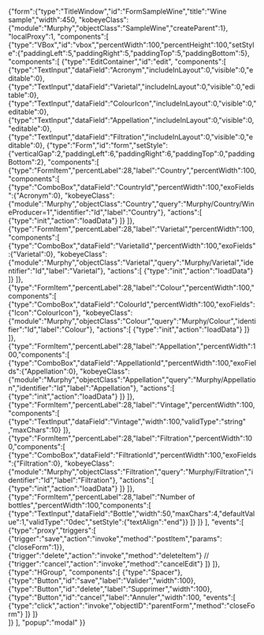 {"form":{"type":"TitleWindow","id":"FormSampleWine","title":"Wine sample","width":450,
"kobeyeClass":{"module":"Murphy","objectClass":"SampleWine","createParent":1},
"localProxy":1,
"components":[
	{"type":"VBox","id":"vbox","percentWidth":100,"percentHeight":100,"setStyle":{"paddingLeft":5,"paddingRight":5,"paddingTop":5,"paddingBottom":5},
	"components":[
		{"type":"EditContainer","id":"edit",
		"components":[
			{"type":"TextInput","dataField":"Acronym","includeInLayout":0,"visible":0,"editable":0},
			{"type":"TextInput","dataField":"Varietal","includeInLayout":0,"visible":0,"editable":0},
			{"type":"TextInput","dataField":"ColourIcon","includeInLayout":0,"visible":0,"editable":0},
			{"type":"TextInput","dataField":"Appellation","includeInLayout":0,"visible":0,"editable":0},
			{"type":"TextInput","dataField":"Filtration","includeInLayout":0,"visible":0,"editable":0},
			{"type":"Form","id":"form","setStyle":{"verticalGap":2,"paddingLeft":6,"paddingRight":6,"paddingTop":0,"paddingBottom":2},
			"components":[
				{"type":"FormItem","percentLabel":28,"label":"Country","percentWidth":100,"components":[
					{"type":"ComboBox","dataField":"CountryId","percentWidth":100,"exoFields":{"Acronym":0},
					"kobeyeClass":{"module":"Murphy","objectClass":"Country","query":"Murphy/Country/WineProducer=1","identifier":"Id","label":"Country"},
					"actions":[
						{"type":"init","action":"loadData"}
					]}
				]},
				{"type":"FormItem","percentLabel":28,"label":"Varietal","percentWidth":100,"components":[
					{"type":"ComboBox","dataField":"VarietalId","percentWidth":100,"exoFields":{"Varietal":0},
					"kobeyeClass":{"module":"Murphy","objectClass":"Varietal","query":"Murphy/Varietal","identifier":"Id","label":"Varietal"},
					"actions":[
						{"type":"init","action":"loadData"}
					]}
				]},
				{"type":"FormItem","percentLabel":28,"label":"Colour","percentWidth":100,"components":[
					{"type":"ComboBox","dataField":"ColourId","percentWidth":100,"exoFields":{"Icon":"ColourIcon"},
					"kobeyeClass":{"module":"Murphy","objectClass":"Colour","query":"Murphy/Colour","identifier":"Id","label":"Colour"},
					"actions":[
						{"type":"init","action":"loadData"}
					]}
				]},
				{"type":"FormItem","percentLabel":28,"label":"Appellation","percentWidth":100,"components":[
					{"type":"ComboBox","dataField":"AppellationId","percentWidth":100,"exoFields":{"Appellation":0},
					"kobeyeClass":{"module":"Murphy","objectClass":"Appellation","query":"Murphy/Appellation","identifier":"Id","label":"Appellation"},
					"actions":[
						{"type":"init","action":"loadData"}
					]}
				]},
				{"type":"FormItem","percentLabel":28,"label":"Vintage","percentWidth":100,"components":[
					{"type":"TextInput","dataField":"Vintage","width":100,"validType":"string" ,"maxChars":10}
				]},
				{"type":"FormItem","percentLabel":28,"label":"Filtration","percentWidth":100,"components":[
					{"type":"ComboBox","dataField":"FiltrationId","percentWidth":100,"exoFields":{"Filtration":0},
					"kobeyeClass":{"module":"Murphy","objectClass":"Filtration","query":"Murphy/Filtration","identifier":"Id","label":"Filtration"},
					"actions":[
						{"type":"init","action":"loadData"}
					]}
				]},
				{"type":"FormItem","percentLabel":28,"label":"Number of bottles","percentWidth":100,"components":[
					{"type":"TextInput","dataField":"Bottle","width":50,"maxChars":4,"defaultValue":1,"validType":"0dec","setStyle":{"textAlign":"end"}}
				]}
			]}
		],
		"events":[
			{"type":"proxy","triggers":[
				{"trigger":"save","action":"invoke","method":"postItem","params":{"closeForm":1}},
				{"trigger":"delete","action":"invoke","method":"deleteItem"}
//				{"trigger":"cancel","action":"invoke","method":"cancelEdit"}
			]}
		]},
		{"type":"HGroup",
		"components":[
			{"type":"Spacer"},
			{"type":"Button","id":"save","label":"Valider","width":100},
			{"type":"Button","id":"delete","label":"Supprimer","width":100},
			{"type":"Button","id":"cancel","label":"Annuler","width":100,
			"events":[
				{"type":"click","action":"invoke","objectID":"parentForm","method":"closeForm"}
			]}
		]}		
	]}
],
"popup":"modal"
}}
